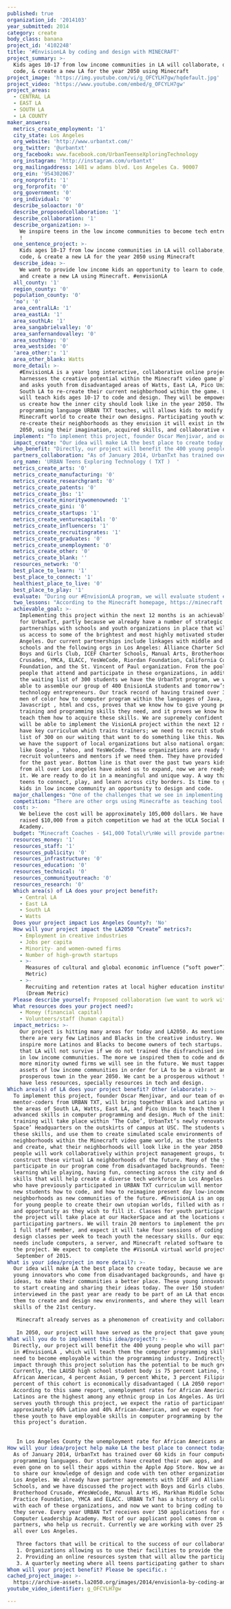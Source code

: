 ```yaml
---
published: true
organization_id: '2014103'
year_submitted: 2014
category: create
body_class: banana
project_id: '4102248'
title: '#EnvisionLA by coding and design with MINECRAFT'
project_summary: >-
  Kids ages 10-17 from low income communities in LA will collaborate, design,
  code, & create a new LA for the year 2050 using Minecraft  
project_image: 'https://img.youtube.com/vi/g_OFCYLH7gw/hqdefault.jpg'
project_video: 'https://www.youtube.com/embed/g_OFCYLH7gw'
project_areas:
  - CENTRAL LA
  - EAST LA
  - SOUTH LA
  - LA COUNTY
maker_answers:
  metrics_create_employment: '1'
  city_state: Los Angeles
  org_website: 'http://www.urbantxt.com/'
  org_twitter: '@urbantxt'
  org_facebook: www.facebook.com/UrbanTeenseXploringTechnology
  org_instagram: 'http://instagram.com/urbantxt'
  org_mailingaddress: 1481 w adams blvd. Los Angeles Ca. 90007
  org_ein: '954302067'
  org_nonprofit: '1'
  org_forprofit: '0'
  org_government: '0'
  org_individual: '0'
  describe_soloactor: '0'
  describe_proposedcollaboration: '1'
  describe_collaboration: '1'
  describe_organization: >-
    We inspire teens in the low income communities to become tech entrepreneurs
    ! 
  one_sentence_project: >-
    Kids ages 10-17 from low income communities in LA will collaborate, design,
    code, & create a new LA for the year 2050 using Minecraft  
  describe_idea: >-
    We want to provide low income kids an opportunity to learn to code, design
    and create a new LA using Minecraft. #envisionLA 
  all_county: '1'
  region_county: '0'
  population_county: '0'
  'no': '0'
  area_centralLA: '1'
  area_eastLA: '1'
  area_southLA: '1'
  area_sangabrielvalley: '0'
  area_sanfernandovalley: '0'
  area_southbay: '0'
  area_westside: '0'
  'area_other:': '1'
  area_other_blank: Watts
  more_detail: >-
    #EnvisionLA is a year long interactive, collaborative online project which
    harnesses the creative potential within the Minecraft video game platform,
    and asks youth from disadvantaged areas of Watts, East LA, Pico Union, and
    South LA to re-create their current neighborhood within the game. URBAN TXT
    will teach kids ages 10-17 to code and design. They will be empower and help
    us create how the inner city should look like in the year 2050. The Java
    programming language URBAN TXT teaches, will allows kids to modify the
    Minecraft world to create their own designs. Participating youth will
    re-create their neighborhoods as they envision it will exist in the year
    2050, using their imagination, acquired skills, and collaborative efforts.  
  implement: "To implement this project, founder Oscar Menjivar, and our team of over 20 mentor-coders from URBAN TXT, will bring together Black and Latino youth from the areas of South LA, Watts, East LA, and Pico Union to teach them basic and advanced skills in computer programming and design.  Much of the initial training will take place within ‘The Cube’, UrbanTxt’s newly renovated ‘Hacker Space’ Headquarters on the outskirts of campus at USC. The students will take these skills, and use them to create simulated scale environments of their own neighborhoods within the Minecraft video game world, as the students envision, and create, what their neighborhoods will look like in the year 2050. Young people will work collaboratively within project management groups, to construct these virtual LA neighborhoods of the future. Many of the youth who participate in our program come from disadvantaged backgrounds. Teens will be learning while playing, having fun, connecting across the city and developing skills that will help create a diverse tech workforce in Los Angeles. Teens who have previously participated in URBAN TXT curriculum will mentor and teach new students how to code, and how to reimagine present day low-income neighborhoods as new communities of the future. #EnvisionLA is an opportunity for young people to create their own utopian worlds, filled with as much hope and opportunity as they wish to fill it. Classes for youth participating in the project will take place at our HackerSpace and at the locations of participating partners. We will train 20 mentors to implement the program and 1 full staff member, and expect it will take four sessions of coding and design classes per week to teach youth the necessary skills. Our equipment needs include computers, a server, and Minecraft related software to complete the project. We expect to complete the #VisonLA virtual world project by \r\nSeptember of 2015. \r\n\r\n"
  impact_create: "Our idea will make LA the best place to create today, because we are engaging young innovators who come from disadvantaged backgrounds, and have great ideas, to make their communities a better place. These young innovators want to start creating and sharing their ideas today. The over 150 students we have interviewed in the past year are ready to be part of an LA that encourages them to create and design new environments, and where they will learn the skills of the 21st century.  \r\n\r\nMinecraft already serves as a phenomenon of creativity and collaboration within the gaming community. Our #EnvisionLA project only seeks to harness the collective, and often untapped, resources of creativity and collaboration within the disadvantaged neighborhoods of Los Angeles. Where gang rivalries and violence act as detractors and deterrents to living in these neighborhoods, and delivering good-paying jobs to these same communities, our #EnvisionLA project will serve as a reason to bring hope there. Not only because these communities will be transformed through the collaborative efforts of our coding teams rendering new designs of them in the virtual world, but because these teams will have learned the skills necessary for each team member to get that well-paying job- today. It is currently reported that only 10% of our nation’s K-12 schools have computer programming classes http://cbsloc.al/1nJEWfc. In LA’s inner city, this number is closer to 1% \r\n\r\nIn 2050, our project will have served as the project that gave young people of color an opportunity to be part of the tech world. Our project will undoubtedly increase the amount of students who are interested in coding and designing. In 2050, LA will be the best place to create because, by then, we will have a more diverse group of people being part of the tech and innovation industry. Today, a 10 year old kid living in Watts who is inspired by our project could easily be the one who creates the next big tech start up in South Los Angeles. The skills they learn through #EnvisionLA will make them part of a workforce that allows Los Angeles to create the best products and businesses possible, and solve LA’s most pressing problems. If we don’t help kids in low- income communities engage with coding and design today, LA will lack creativity and innovation in the future. URBAN TxT, through #EnvisionLA, will help create a future workforce that inspires the culture and vibrancy of an innovative Los Angeles. \r\n"
  who_benefit: "Directly, our project will benefit the 400 young people who will participate in #EnvisionLA , which will teach them the computer programming skills they need to become employable within the programming industry. Indirectly, our impact through this project solution has the potential to be much greater. Currently, the LAUSD high school student body is 75 percent Latino, 9 percent African American, 4 percent Asian,  9 percent White, 3 percent Filipino, and 74 percent of this cohort is economically disadvantaged ( LA 2050 report, p. 13), According to this same report, unemployment rates for African American and Latinos are the highest among any ethnic group in Los Angeles. As UrbanTxt serves youth through this project, we expect the ratio of participants to be approximately 60% Latino and 40% African-American, and we expect for 100% of these youth to have employable skills in computer programming by the end of this project’s duration. \r\n\r\n\r\nIn Los Angeles County the unemployment rate for African Americans and Latinos is 21 percent and 14 percent, respectively (LA 2050 report, p. 18). This LA County demographic make-up (with a large share of the population being Latino and African American) implies that the region will persistently suffer from elevated rates of unemployment in the future. Based on these factors, the Los Angeles of 2050 will continue to be a region of haves and have-nots. However, the #EnvisionLA project will provide skills to teens that will encourage them to continue creating and designing with the programming skills they learn. If each one of our 400 program participants touched the lives of a mother, father, sister and brother through their contribution to the local/global economy, we fully expect the impact of #EnvisionLA to impact over one thousand lives.\r\n"
  partners_collaboration: "As of January 2014, UrbanTxt has trained over 60 kids in four computer programming languages. Our students have created their own apps, and some have even gone on to sell their apps within the Apple App Store. Now we are going to share our knowledge of design and code with ten other organizations around Los Angeles. We already have partner agreements with ICEF and Alliance Charter Schools, and we have discussed the project with Boys and Girls clubs, Brotherhood Crusade, #YesWeCode, Manual Arts HS, Markham Middle School, Arts+ Practice Foundation, YMCA and ELACC. URBAN TxT has a history of collaborating with each of these organizations, and now we want to bring coding to the kids they serve. Every year URBAN TxT receives over 150 applications for our Summer Computer Leadership Academy. Most of our applicant pool comes from our partners, who help us recruit. Currently we are working with over 25 schools all over Los Angeles. \r\n\r\nThree factors that will be critical to the success of our collaboration are:\r\n1.\tOrganizations allowing us to use their facilities to provide the Minecraft and coding training at their locations. \r\n2.\tProviding an online resources system that will allow the participants to communicate with us remotely when we are not at their location. We have already developed  an internal online social media tool for teens to safely communicate with our mentors and staff\r\n3.\tA quarterly meeting where all teens participating gather to share the work they are doing. It will be important that we support all collaborators with troubleshooting assistance to meet their technology needs. \r\n"
  org_name: 'URBAN Teens Exploring Technology ( TXT )  '
  metrics_create_arts: '0'
  metrics_create_manufacturing: '0'
  metrics_create_researchgrant: '0'
  metrics_create_patents: '0'
  metrics_create_jbs: '1'
  metrics_create_minoritywomenowned: '1'
  metrics_create_gini: '0'
  metrics_create_startups: '1'
  metrics_create_venturecapital: '0'
  metrics_create_influencers: '1'
  metrics_create_recruitingrates: '1'
  metrics_create_graduates: '0'
  metrics_create_unemployment: '0'
  metrics_create_other: '0'
  metrics_create_blank: ''
  resources_network: '0'
  best_place_to_learn: '1'
  best_place_to_connect: '1'
  healthiest_place_to_live: '0'
  best_place_to_play: '1'
  evaluate: "During our #EnvisionLA program, we will evaluate student experiences through pre and post surveys, focus groups, final product presentations review, informal feedback and evaluation assessing change of mindset (e.g. did you think you would be able to learn to code, did you think you could create your own neighborhood using the skills you learned, etc.). As students progress, URBAN TxT leadership and staff are also in contact with graduates through a private internal social media alumni network in which they are able to share their personal and academic successes with other alumni and current program participants. \r\n1.\t100% Students will learn the fundamentals of computer programming\r\n2.\t100 students will have created meaningful friendships through their online collaboration \r\n3.\tAt least 2 housing projects would have been redesigned using minecraft \r\n"
  two_lessons: "According to the Minecraft homepage, https://minecraft.net/, as of July 26, 2014, over 16,341,000 people have purchased the PC/Mac version of Minecraft. This is a game that today, at this very moment, thrives on its connectivity and shared purpose in achieving a single goal. Every year we receive 150 applications to participate in our computer programming classes. Every year we reject 130 kids. LA2050 can help us serve over 400 students. Not one kid who tell us that they want to learn to code or design will be left behind. In the last two years we have interviewed over 300 kids and they all have said that they want to create by learning to code. Our alumni have confirmed that one of the best way to reach more students is to use Minecraft. Minecraft is being used world wide and is time that Los Angeles uses it to create and nurture the future innovators of our city.\r\nWhile visiting the Jordan down projects in Watts, Jonathan one of the students in Urban Txt ,came out of his building and said, “So, when are we going to teach how to code here in Watts? How can we get younger kids to learn to code? ” And so we started kicking around ideas about what might be the best way to go about doing it, and our teens agreed that Minecraft would be a way to engage new younger kids. \r\n\r\nAfter this first experience, we talked to other young people in the projects, and found out many of them had played the game. We ended up talking to a bunch of kids from these neighborhoods that knew what Minecraft was and knew how to play it, but couldn’t at home because of lack of connectivity and resources. We interviewed over 30 kids and asked them if they thought recreating their neighborhoods with new designs, maybe a few new parks, and new buildings, and making the neighborhood into something fresh using computers sounded interesting? In fact, most of the kids we talked to said that the one thing they would love to know how to do is recreate their communities, change the things they thought we wrong with it. The young people spoke, so we showed up.\r\n"
  achievable_goal: >-
    Implementing this project within the next 12 months is an achievable goal
    for UrbanTxt, partly because we already have a number of strategic
    partnerships with schools and youth organizations in place that will allow
    us access to some of the brightest and most highly motivated students in Los
    Angeles. Our current partnerships include linkages with middle and  high
    schools and the following orgs in Los Angeles: Alliance Charter Schools,
    Boys and Girls Club, ICEF Charter Schools, Manual Arts, Brotherhood
    Crusades, YMCA, ELACC, YesWeCode, Riordan Foundation, California Community
    Foundation, and the St. Vincent of Paul organization. From the pool of young
    people that attend and participate in these organizations, in addition to
    the waiting list of 300 students we have the UrbanTxt program, we will be
    able to assemble our group of 400 EnisionLA students and tomorrow’s
    technology entrepreneurs. Our track record of having trained over 300 young
    men of color how to computer program within the languages of Java,
    Javascript , html and css, proves that we know how to give young people the
    training and programming skills they need, and it proves we know how to
    teach them how to acquire these skills. We are supremely confident that we
    will be able to implement the VisionLA project within the next 12 months. We
    have key curriculum which trains trainers; we need to recruit students from
    list of 300 on our waiting that want to do something like this. Now only do
    we have the support of local organizations but also national organizations
    like Google , Yahoo, and YesWeCode. These organizations are ready to help us
    recruit volunteers and mentors if we need them. They have provided trainers
    for the past year. Bottom line is that over the past two years kids and orgs
    from all over Los angeles have asked us to expand, now we are ready to do
    it. We are ready to do it in a meaningful and unique way. A way that allows
    teens to connect, play, and learn across city borders. Is time to give all
    kids in low income community an opportunity to design and code. 
  major_challenges: "One of the challenges that we see in implementing the VisionLA project will be the fact that the neighborhoods and communities that we create within the game will only be accessible through our own network ‘servers’. A server is a computer system, which is used as a repository of data and various programs that are shared by users within a network. Typical computing serves are database servers, mail servers, and gaming servers- all of which house information which people within a network, or organization, can use. If you don’t have access to the server, you won’t be able to access the game. We will need to develop our own server and allow enough bandwith for everyone to join the network. \r\n\r\nA second challenge we will need to address is the need for enough paid registered licenses so all of our program participants will be able to play- legally. As of February 2014, the creators of Minecraft stated that the game has over 100 million registered users worldwide. However, their website states that only 16 million of these users have paid for their licenses. This means that over 84 million people have downloaded the game illegally and are not practicing the precepts of digital citizenship. Citizenship, is formally defined as “the quality of an individual’s response to membership in a community”, so digitial citizenship would be “the self-monitored habits that sustain and improve the digital communities we enjoy or depend on”, e.g. not stealing content or not bullying others while youth are playing the game. So we intend to make learning model behaviors of digital citizenship part of the process of taking part in VisionLA. By embedding these behaviors as part of the process of teaching programming skills, we will be able to at least lay the foundation of participants in our program learning appropriate behaviors when participating in a digital community.\r\n"
  competition: "There are other orgs using Minecrafte as teaching tool as Davinci High School, but we’re one of a kind using Minecraft to teach kids how to code and reimagine the projects and communities where our kids are coming from. There are definitely teachers all over the world using the game as a teaching tool, emphasizing collaboration, the sharing of resources, turn taking, etc. and these are all elements we would like to teach as well in the reimagining of some pretty tough neighborhoods. A testimonial of the different skills kids can learn, in addition the to programming skills, comes from a teacher who has a blog called, The Minecraft Teacher,\r\n\r\n“From day one, the kids are all playing together in a single world,” explained Levin. “They must share resources, take turns, work together, and, frankly, be nice to each other. This is usually the first time these kids have had to think about these concepts in a game, but it goes hand in hand with the big picture stuff they are learning in their homerooms. It’s amazing to see how many real world issues get played out in the microcosm of the game. Kids have territorial disputes over where they are building. Kids have said mean things to each other within the game or have been destructive with each other’s creations.”  http://onforb.es/1rEqALb \r\n\r\nWhat we’re proposing isn’t simply a game- it’s all of the elements of digital citizenship which can be translated to the real world. We’re not just trying to help create better programmers through EnvisionLA, we’re shaping better habits as people- that’s the beauty of the game, and our instructional technique. We are developing real skills that kids will use in todays and tomorrow economy. \r\n"
  cost: >-
    We believe the cost will be approximately 105,000 dollars. We have already
    raised $10,000 from a pitch competition we had at the UCLA Social Enterprise
    Academy. 
  budget: "Minecraft Coaches - $41,000 Total\r\nWe will provide partner agencies with Minecraft instructors to come and teach one session a week to 10 – 12 children per session (Agencies can have multiple classes. However each class must maintain a small class size to have a more enriching environment to learn.) We will have a mix of outside consultants along with Urban TxT alumni training students this Minecraft. This creates jobs for students in lower income communities while allowing them to engage in their community. The cost for the instructor will be $800 each group of students. This includes payment for a 2-hour class each week for 16 week and mileage reimbursement. \r\n\r\nSoftware - $10,400\r\nWe will provide a Minecraft license to all students participating in the competition. Although many students are currently playing Minecraft, most have downloaded the game illegally and would not be eligible to compete in the competition. We will provide up to 400 licenses to students participating in competition, each license costing $26 dollars.\r\n\r\nServer & Bandwidth $5,000\r\nIn order to allow students to build these massive world, we will need to buy and install servers to ensure users have a fluid experience building world and exploring other participant environments. \r\n\r\nPrize $10,000\r\nPrizes include scholarship funds of $4,000 to be split amongst the winning team along with runner up prizes which include gift cards and Exclusive Minecraft items.\r\n\r\nMarketing $4,000\r\nWe will create high end marketing materials to attract the most disfranchised youth in Los Angeles. URBAN TxT already has a method and we will implemented by marketing in the most creative ways. ( i.e ice cream trucks, shirts, and referal prizes) \r\n\r\nEvaluation Consultant $5,000\r\nEvaluation Consultant will help us to measure the outcomes of this project with the hopes of scaling training to serve more students and making curriculum available to others that would like to implement training.\r\n\r\nProgram Manager $10,000\r\nProgram manager will help to build a curriculum that implements Minecraft in our coding training. Will also oversee instructors and evaluation consultant.\r\n\r\n\r\nAdminitration/ Staff $19,100\r\nWe must have someone who needs to run and manage the overall project. The administrative cost will also include the cost of back office transactions. \r\n\r\n\r\n\r\n Total – $104,500\r\nThe Total cost will be 104,500. We will cover the additional $4,500 with the $10,000 in funding received for winning in the UCLA Social Enterprise Academy\r\n"
  resources_money: '1'
  resources_staff: '1'
  resources_publicity: '0'
  resources_infrastructure: '0'
  resources_education: '0'
  resources_technical: '0'
  resources_communityoutreach: '0'
  resources_research: '0'
  Which area(s) of LA does your project benefit?:
    - Central LA
    - East LA
    - South LA
    - Watts
  Does your project impact Los Angeles County?: 'No'
  How will your project impact the LA2050 “Create” metrics?:
    - Employment in creative industries
    - Jobs per capita
    - Minority- and women-owned firms
    - Number of high-growth startups
    - >-
      Measures of cultural and global economic influence (“soft power”) (Dream
      Metric)
    - >-
      Recruiting and retention rates at local higher education institutions
      (Dream Metric)
  Please describe yourself: Proposed collaboration (we want to work with partners!)
  What resources does your project need?:
    - Money (financial capital)
    - Volunteers/staff (human capital)
  impact_metrics: >-
    Our project is hitting many areas for today and LA2050. As mentioned before
    there are very few Latinos and Blacks in the creative industry. We hope to
    inspire more Latinos and Blacks to become owners of tech startups. We know
    that LA will not survive if we do not trained the disfranchised individuals
    in low income communities. The more we inspired them to code and design, the
    more minority owned firms we will see in the future. We must tapped into the
    assets of low income communities in order for LA to be a vibrant and
    prosperous town in the year 2050. We cant be a prosperous without those who
    have less resources, specially resources in tech and design. 
Which area(s) of LA does your project benefit? Other (elaborate): >-
  To implement this project, founder Oscar Menjivar, and our team of over 20
  mentor-coders from URBAN TXT, will bring together Black and Latino youth from
  the areas of South LA, Watts, East LA, and Pico Union to teach them basic and
  advanced skills in computer programming and design. Much of the initial
  training will take place within ‘The Cube’, UrbanTxt’s newly renovated ‘Hacker
  Space’ Headquarters on the outskirts of campus at USC. The students will take
  these skills, and use them to create simulated scale environments of their own
  neighborhoods within the Minecraft video game world, as the students envision,
  and create, what their neighborhoods will look like in the year 2050. Young
  people will work collaboratively within project management groups, to
  construct these virtual LA neighborhoods of the future. Many of the youth who
  participate in our program come from disadvantaged backgrounds. Teens will be
  learning while playing, having fun, connecting across the city and developing
  skills that will help create a diverse tech workforce in Los Angeles. Teens
  who have previously participated in URBAN TXT curriculum will mentor and teach
  new students how to code, and how to reimagine present day low-income
  neighborhoods as new communities of the future. #EnvisionLA is an opportunity
  for young people to create their own utopian worlds, filled with as much hope
  and opportunity as they wish to fill it. Classes for youth participating in
  the project will take place at our HackerSpace and at the locations of
  participating partners. We will train 20 mentors to implement the program and
  1 full staff member, and expect it will take four sessions of coding and
  design classes per week to teach youth the necessary skills. Our equipment
  needs include computers, a server, and Minecraft related software to complete
  the project. We expect to complete the #VisonLA virtual world project by 
   September of 2015.
What is your idea/project in more detail?: >-
  Our idea will make LA the best place to create today, because we are engaging
  young innovators who come from disadvantaged backgrounds, and have great
  ideas, to make their communities a better place. These young innovators want
  to start creating and sharing their ideas today. The over 150 students we have
  interviewed in the past year are ready to be part of an LA that encourages
  them to create and design new environments, and where they will learn the
  skills of the 21st century. 
   
   Minecraft already serves as a phenomenon of creativity and collaboration within the gaming community. Our #EnvisionLA project only seeks to harness the collective, and often untapped, resources of creativity and collaboration within the disadvantaged neighborhoods of Los Angeles. Where gang rivalries and violence act as detractors and deterrents to living in these neighborhoods, and delivering good-paying jobs to these same communities, our #EnvisionLA project will serve as a reason to bring hope there. Not only because these communities will be transformed through the collaborative efforts of our coding teams rendering new designs of them in the virtual world, but because these teams will have learned the skills necessary for each team member to get that well-paying job- today. It is currently reported that only 10% of our nation’s K-12 schools have computer programming classes http://cbsloc.al/1nJEWfc. In LA’s inner city, this number is closer to 1% 
   
   In 2050, our project will have served as the project that gave young people of color an opportunity to be part of the tech world. Our project will undoubtedly increase the amount of students who are interested in coding and designing. In 2050, LA will be the best place to create because, by then, we will have a more diverse group of people being part of the tech and innovation industry. Today, a 10 year old kid living in Watts who is inspired by our project could easily be the one who creates the next big tech start up in South Los Angeles. The skills they learn through #EnvisionLA will make them part of a workforce that allows Los Angeles to create the best products and businesses possible, and solve LA’s most pressing problems. If we don’t help kids in low- income communities engage with coding and design today, LA will lack creativity and innovation in the future. URBAN TxT, through #EnvisionLA, will help create a future workforce that inspires the culture and vibrancy of an innovative Los Angeles.
What will you do to implement this idea/project?: >-
  Directly, our project will benefit the 400 young people who will participate
  in #EnvisionLA , which will teach them the computer programming skills they
  need to become employable within the programming industry. Indirectly, our
  impact through this project solution has the potential to be much greater.
  Currently, the LAUSD high school student body is 75 percent Latino, 9 percent
  African American, 4 percent Asian, 9 percent White, 3 percent Filipino, and 74
  percent of this cohort is economically disadvantaged ( LA 2050 report, p. 13),
  According to this same report, unemployment rates for African American and
  Latinos are the highest among any ethnic group in Los Angeles. As UrbanTxt
  serves youth through this project, we expect the ratio of participants to be
  approximately 60% Latino and 40% African-American, and we expect for 100% of
  these youth to have employable skills in computer programming by the end of
  this project’s duration. 
   
   
   In Los Angeles County the unemployment rate for African Americans and Latinos is 21 percent and 14 percent, respectively (LA 2050 report, p. 18). This LA County demographic make-up (with a large share of the population being Latino and African American) implies that the region will persistently suffer from elevated rates of unemployment in the future. Based on these factors, the Los Angeles of 2050 will continue to be a region of haves and have-nots. However, the #EnvisionLA project will provide skills to teens that will encourage them to continue creating and designing with the programming skills they learn. If each one of our 400 program participants touched the lives of a mother, father, sister and brother through their contribution to the local/global economy, we fully expect the impact of #EnvisionLA to impact over one thousand lives.
How will your idea/project help make LA the best place to connect today? In LA2050?: >-
  As of January 2014, UrbanTxt has trained over 60 kids in four computer
  programming languages. Our students have created their own apps, and some have
  even gone on to sell their apps within the Apple App Store. Now we are going
  to share our knowledge of design and code with ten other organizations around
  Los Angeles. We already have partner agreements with ICEF and Alliance Charter
  Schools, and we have discussed the project with Boys and Girls clubs,
  Brotherhood Crusade, #YesWeCode, Manual Arts HS, Markham Middle School, Arts+
  Practice Foundation, YMCA and ELACC. URBAN TxT has a history of collaborating
  with each of these organizations, and now we want to bring coding to the kids
  they serve. Every year URBAN TxT receives over 150 applications for our Summer
  Computer Leadership Academy. Most of our applicant pool comes from our
  partners, who help us recruit. Currently we are working with over 25 schools
  all over Los Angeles. 
   
   Three factors that will be critical to the success of our collaboration are:
   1. Organizations allowing us to use their facilities to provide the Minecraft and coding training at their locations. 
   2. Providing an online resources system that will allow the participants to communicate with us remotely when we are not at their location. We have already developed an internal online social media tool for teens to safely communicate with our mentors and staff
   3. A quarterly meeting where all teens participating gather to share the work they are doing. It will be important that we support all collaborators with troubleshooting assistance to meet their technology needs.
Whom will your project benefit? Please be specific.: ''
cached_project_image: >-
  https://archive-assets.la2050.org/images/2014/envisionla-by-coding-and-design-with-minecraft/img.youtube.com/vi/g_OFCYLH7gw/hqdefault.jpg
youtube_video_identifier: g_OFCYLH7gw

---
```

